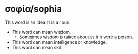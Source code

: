 # σοφία/sophia
This word is an idea. It is a noun. 

* This word can mean wisdom.
    * Sometimes wisdom is talked about as if it were a person. 
* This word can mean intelligence or knowledge.
* This word can mean skill. 

